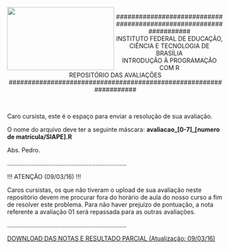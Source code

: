 <img align="left" img src="https://cloud.githubusercontent.com/assets/10408245/13290324/022a1f82-daf2-11e5-8179-00d828bf27a0.jpg" width="249px" height="147px" />

<p align="center">
###################################################################<br>
INSTITUTO FEDERAL DE EDUCAÇÃO, CIÊNCIA E TECNOLOGIA DE BRASÍLIA<br>
INTRODUÇÃO À PROGRAMAÇÃO COM R<br>
REPOSITÓRIO DAS AVALIAÇÕES<br>
###################################################################
</p>
<br>

Caro cursista,
este é o espaço para enviar a resolução de sua avaliação.

O nome do arquivo deve ter a seguinte máscara: **avaliacao_[0-7]_[numero de matrícula/SIAPE].R**

Abs.
Pedro.

.....................................................................

!!! ATENÇÃO (09/03/16) !!!

Caros cursistas,
os que não tiveram o upload de sua avaliação neste repositório devem me procurar fora do horário de aula do nosso curso a fim de resolver este problema. Para não haver prejuízo de pontuação, a nota referente a avaliação 01 será repassada para as outras avaliações.

.....................................................................

[DOWNLOAD DAS NOTAS E RESULTADO PARCIAL (Atualização: 09/03/16)](https://docs.google.com/a/etfbsb.edu.br/spreadsheets/d/1Uf7MHZ5PODfRrhbJsL_kwRgm2TWMv570uGeR7PGyILk/edit?usp=sharing)
